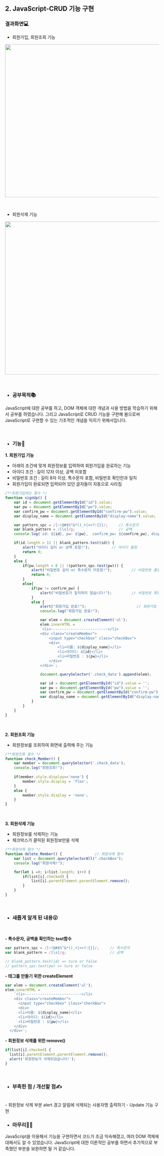 ## 2. JavaScript-CRUD 기능 구현


### 결과화면💻</br>

- 회원가입, 회원조회 기능

<p align="center">
  <img src="https://user-images.githubusercontent.com/87405950/191176049-695793af-9919-478e-811f-2ebed2c43128.gif" height="500px" width="800px">
</p>

</br>

- 회원삭제 기능

<p align="center">
  <img src="https://user-images.githubusercontent.com/87405950/191176058-205563b1-d2a2-4c47-9451-56f69468adf3.gif" height="500px" width="800px">
</p>

</br>

- ### 공부목적📚
JavaScript에 대한 공부를 하고, DOM 객체에 대한 개념과 사용 방법을 학습하기 위해서 공부를 하였습니다. 그리고 JavaScript로 CRUD 기능을 구현해 봄으로써 JavaScript로 구현할 수 있는 기초적인 개념을 익히기 위해서입니다.

</br>

- ### 기능📱

**1. 회원가입 기능**
- 아래의 조건에 맞게 회원정보를 입력하여 회원가입을 완료하는 기능
- 아이디 조건 : 길이 12자 이상, 공백 미포함
- 비밀번호 조건 : 길이 8자 이상, 특수문자 포함, 비밀번호 확인란과 일치
- 회원가입이 완료되면 입력되어 있던 글자들이 자동으로 사라짐

```javascript
/**회원가입하는 함수 */
function signUp() {         
    var id = document.getElementById("id").value;
    var pw = document.getElementById("pw").value;
    var confirm_pw = document.getElementById("confirm-pw").value;
    var display_name = document.getElementById("display-name").value;

    var pattern_spc = /[~!@#$%^&*()_+|<>?:{}]/;     // 특수문자
    var blank_pattern = /[\s]/g;                    // 공백
    console.log(`id: ${id}, pw: ${pw},  confirm_pw: ${confirm_pw}, display_name: ${display_name}`); // console창으로 확인

    if(id.length > 12 || blank_pattern.test(id)) {
        alert("아이디 길이 or 공백 포함!");          // 아이디 틀림
        return 0;
    }  
    else {
        if(pw.length < 8 || !(pattern_spc.test(pw))) {
            alert("비밀번호 길이 or 특수문자 미포함!");         // 비밀번호 틀림
            return 0;
        }
        else{
            if(pw != confirm_pw) {
                alert("비밀번호가 일치하지 않습니다!");         // 비밀번호 확인 틀림
            }
            else {
                alert("회원가입 완료!");                       // 회원가입 완료!
                console.log("회원가입 완료!");

                var elem = document.createElement('ul');
                elem.innerHTML = 
                `<li>--------------------------</li>
                <div class="createMember">
                    <input type="checkbox" class="checkBox">
                    <div>
                        <li>이름: ${display_name}</li>
                        <li>아이디: ${id}</li>
                        <li>비밀번호 : ${pw}</li>
                    </div>
                </div>`;

                document.querySelector('.check_data').append(elem);     // 회원가입이 완료되면 회원조회에 추가

                var id = document.getElementById("id").value = '';
                var pw = document.getElementById("pw").value = '';
                var confirm_pw = document.getElementById("confirm-pw").value = '';
                var display_name = document.getElementById("display-name").value = '';                       // 회원가입 완료 후 입력되어 있던 값들 사라지게 함
            }
        }
    }
}
```

</br>

**2. 회원조회 기능**

- 회원정보를 조회하여 화면에 출력해 주는 기능

```javascript
/**회원조회 함수 */
function check_Member() {               
    var member = document.querySelector('.check_data');
    console.log("회원조회!");
    
    if(member.style.display=='none') { 		
    	member.style.display = 'flex';
    }
    else {
        member.style.display = 'none';
    }
}
```

</br>

**3. 회원삭제 기능**

- 회원정보를 삭제하는 기능
- 체크박스가 클릭된 회원정보만을 삭제
```javascript
/**회원삭제 함수 */
function delete_Member() {               // 회원삭제 함수
    var list = document.querySelectorAll(".checkBox");
    console.log("회원삭제!");

    for(let i =0; i<list.length; i++) {
        if(list[i].checked) {
            list[i].parentElement.parentElement.remove();
        }
    }
}
```

</br>

- ### 새롭게 알게 된 내용😮

</br>

**- 특수문자, 공백을 확인하는 test함수**
```javascript
var pattern_spc = /[~!@#$%^&*()_+|<>?:{}]/;     // 특수문자
var blank_pattern = /[\s]/g;                    // 공백

// blank_pattern.test(id) => ture or false
// pattern_spc.test(pw) => ture or false
```
**- 태그를 만들기 위한 createElement**
```javascript
var elem = document.createElement('ul');
elem.innerHTML = 
    `<li>--------------------------</li>
    <div class="createMember">
      <input type="checkbox" class="checkBox">
      <div>
      <li>이름: ${display_name}</li>
      <li>아이디: ${id}</li>
      <li>비밀번호 : ${pw}</li>
    </div>
  </div>`;
```

**- 회원정보 삭제를 위한 remove()**
```javascript
if(list[i].checked) {
  list[i].parentElement.parentElement.remove();
  alert('회원정보가 삭제되었습니다!');
}
```

</br>

- ### 부족한 점 / 개선할 점✍
</br>
- 회원정보 삭제 부분 alert 경고 알림에 삭제되는 사용자명 출력하기
- Update 기능 구현

</br>

- ### 마무리🙆‍♀️
JavaScript을 이용해서 기능을 구현하면서 코드가 조금 익숙해졌고, 여러 DOM 객체에 대해서도 알 수 있었습니다. JavaScript에 대한 이론적인 공부를 하면서 추가적으로 부족했던 부분을 보완하면 될 거 같습니다.
